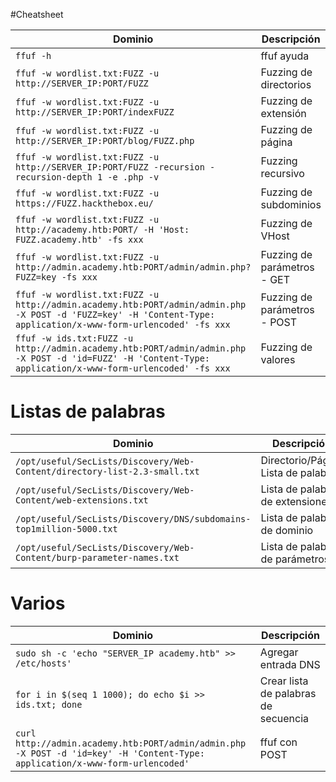 #Cheatsheet

| **Dominio**                                                                                                                                                     | **Descripción**              |
| --------------------------------------------------------------------------------------------------------------------------------------------------------------- | ---------------------------- |
| `ffuf -h`                                                                                                                                                       | ffuf ayuda                   |
| `ffuf -w wordlist.txt:FUZZ -u http://SERVER_IP:PORT/FUZZ`                                                                                                       | Fuzzing de directorios       |
| `ffuf -w wordlist.txt:FUZZ -u http://SERVER_IP:PORT/indexFUZZ`                                                                                                  | Fuzzing de extensión         |
| `ffuf -w wordlist.txt:FUZZ -u http://SERVER_IP:PORT/blog/FUZZ.php`                                                                                              | Fuzzing de página            |
| `ffuf -w wordlist.txt:FUZZ -u http://SERVER_IP:PORT/FUZZ -recursion -recursion-depth 1 -e .php -v`                                                              | Fuzzing recursivo            |
| `ffuf -w wordlist.txt:FUZZ -u https://FUZZ.hackthebox.eu/`                                                                                                      | Fuzzing de subdominios       |
| `ffuf -w wordlist.txt:FUZZ -u http://academy.htb:PORT/ -H 'Host: FUZZ.academy.htb' -fs xxx`                                                                     | Fuzzing de VHost             |
| `ffuf -w wordlist.txt:FUZZ -u http://admin.academy.htb:PORT/admin/admin.php?FUZZ=key -fs xxx`                                                                   | Fuzzing de parámetros - GET  |
| `ffuf -w wordlist.txt:FUZZ -u http://admin.academy.htb:PORT/admin/admin.php -X POST -d 'FUZZ=key' -H 'Content-Type: application/x-www-form-urlencoded' -fs xxx` | Fuzzing de parámetros - POST |
| `ffuf -w ids.txt:FUZZ -u http://admin.academy.htb:PORT/admin/admin.php -X POST -d 'id=FUZZ' -H 'Content-Type: application/x-www-form-urlencoded' -fs xxx`       | Fuzzing de valores           |

# Listas de palabras

|**Dominio**|**Descripción**|
|---|---|
|`/opt/useful/SecLists/Discovery/Web-Content/directory-list-2.3-small.txt`|Directorio/Página Lista de palabras|
|`/opt/useful/SecLists/Discovery/Web-Content/web-extensions.txt`|Lista de palabras de extensiones|
|`/opt/useful/SecLists/Discovery/DNS/subdomains-top1million-5000.txt`|Lista de palabras de dominio|
|`/opt/useful/SecLists/Discovery/Web-Content/burp-parameter-names.txt`|Lista de palabras de parámetros|

# Varios

| **Dominio**                                                                                                                   | **Descripción**                      |
| ----------------------------------------------------------------------------------------------------------------------------- | ------------------------------------ |
| `sudo sh -c 'echo "SERVER_IP academy.htb" >> /etc/hosts'`                                                                     | Agregar entrada DNS                  |
| `for i in $(seq 1 1000); do echo $i >> ids.txt; done`                                                                         | Crear lista de palabras de secuencia |
| `curl http://admin.academy.htb:PORT/admin/admin.php -X POST -d 'id=key' -H 'Content-Type: application/x-www-form-urlencoded'` | ffuf con POST                        |
